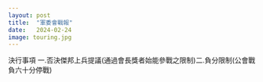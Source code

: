 ```yaml
---
layout: post
title:  "軍委會戰報"
date:   2024-02-24
image: touring.jpg
---
```


<p class="intro"><span class="dropcap">決行事項 一.否決傑邦上兵提議(通過會長獎者始能參戰之限制)二.負分限制(公會戰負六十分停戰)</span></p>



  
  


